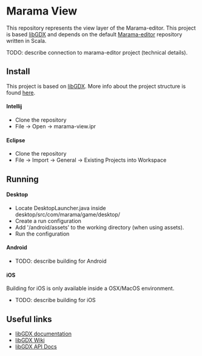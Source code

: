 # Marama View

This repository represents the view layer of the Marama-editor. This project is based [libGDX](https://libgdx.badlogicgames.com/) and depends on the default [Marama-editor](https://github.com/chide-marama/marama-editor) repository written in Scala.

TODO: describe connection to marama-editor project (technical details).

## Install
This project is based on [libGDX](https://libgdx.badlogicgames.com/). More info about the project structure is found [here](https://github.com/libgdx/libgdx/wiki/Project-Setup-Gradle#project-layout).

#### Intellij
- Clone the repository
- File -> Open -> marama-view.ipr

#### Eclipse
- Clone the repository
- File -> Import -> General -> Existing Projects into Workspace

## Running
#### Desktop
- Locate DesktopLauncher.java inside desktop/src/com/marama/game/desktop/ 
- Create a run configuration
- Add '/android/assets' to the working directory (when using assets).
- Run the configuration

#### Android

- TODO: describe building for Android

#### iOS
Building for iOS is only available inside a OSX/MacOS environment. 
- TODO: describe building for iOS

## Useful links

- [libGDX documentation](https://libgdx.badlogicgames.com/documentation/)
- [libGDX Wiki](https://github.com/libgdx/libgdx/wiki) 
- [libGDX API Docs](https://libgdx.badlogicgames.com/nightlies/docs/api/)
